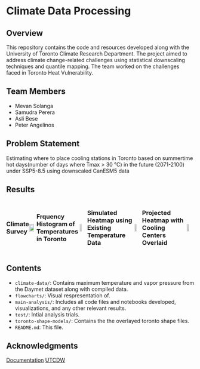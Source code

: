# Climate Data Processing

## Overview

This repository contains the code and resources developed along with the University of Toronto Climate Research Department. The project aimed to address climate change-related challenges using statistical downscaling techniques and quantile mapping. The team worked on the challenges faced in Toronto Heat Vulnerability.

## Team Members

- Mevan Solanga
- Samudra Perera
- Asli Bese
- Peter Angelinos

## Problem Statement

Estimating where to place cooling stations in Toronto based on summertime hot days(number of days where Tmax > 30 °C) in the future (2071-2100) under SSP5-8.5 using downscaled CanESM5 data

## Results
<div style="display: flex; align-items: center;">
  <h3>Climate Survey<h3/>
<img src="https://github.com/Mevan-Solanga/Climate-Data-Processing/assets/118385727/ec32d472-daca-4b9e-a114-1fe96bd364a6" width=80%>
    <h3>Frquency Histogram of Temperatures in Toronto<h3/>
<img src="https://github.com/Mevan-Solanga/Climate-Data-Processing/assets/118385727/b4491dc9-1f58-4120-b4ca-67d3bf8521d2" width=50%>
          <h3>Simulated Heatmap using Existing Temperature Data<h3/>
<img src="https://github.com/Mevan-Solanga/Climate-Data-Processing/assets/118385727/b1fcb5cb-4e68-4157-8d2d-8dc8a7ea082e" width=50%>
                <h3>Projected Heatmap with Cooling Centers Overlaid<h3/>
<img src="https://github.com/Mevan-Solanga/Climate-Data-Processing/assets/118385727/e72e3dd7-e9a8-494c-9881-3329cec4e65e" width=50%>
</div>


## Contents

- `climate-data/`: Contains maximum temperature and vapor pressure from the Daymet dataset along with compiled data.
- `flowcharts/`: Visual respresentation of.
- `main-analysis/`: Includes all code files and notebooks developed, visualizations, and any other relevant results.
- `test/`: Intial analysis trials.
- `toronto-shape-models/`: Contains the the overlayed toronto shape files.
- `README.md`: This file.

## Acknowledgments

[Documentation](https://utcdw.physics.utoronto.ca/UTCDW_Guidebook/README.html)
[UTCDW](https://utcdw.physics.utoronto.ca/)
